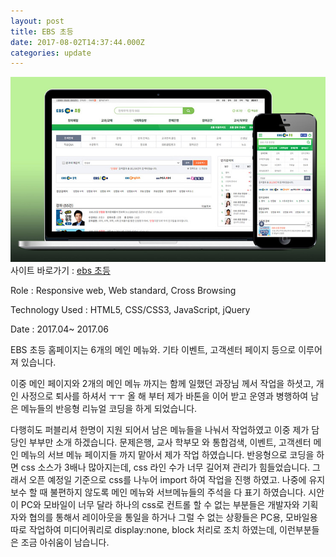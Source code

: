 ```yaml
---
layout: post
title: EBS 초등
date: 2017-08-02T14:37:44.000Z
categories: update
---
```


<img src="/images/fulls/ebs_prim.jpg" class="fit image">사이트 바로가기 :   <a href="http://primary.ebs.co.kr/main/primary" target="blank" class="go_link">ebs 초등</a>

Role : Responsive web, Web standard, Cross Browsing

Technology Used : HTML5, CSS/CSS3, JavaScript, jQuery

Date :  2017.04~ 2017.06

EBS 초등 홈페이지는 6개의 메인 메뉴와. 기타 이벤트, 고객센터 페이지 등으로 이루어져 있습니다.

이중 메인 페이지와 2개의 메인 메뉴 까지는 함께 일했던 과장님 께서 작업을 하셧고, 개인 사정으로 퇴사를 하셔서 ㅜㅜ
올 해 부터 제가 바톤을 이어 받고 운영과 병행하여 남은 메뉴들의 반응형 리뉴얼 코딩을 하게 되었습니다.

다행히도 퍼블리셔 한명이 지원 되어서 남은 메뉴들을 나눠서 작업하였고 이중 제가 담당인 부부만 소개 하겠습니다.
문제은행, 교사 학부모 와 통합검색, 이벤트, 고객센터 메인 메뉴의 서브 메뉴 페이지들 까지 맡아서 제가 작업 하였습니다.
반응형으로 코딩을 하면 css 소스가 3배나 많아지는데, css 라인 수가 너무 길어져 관리가 힘들었습니다.
그래서 오픈 예정일 기준으로 css를 나누어 import 하여 작업을 진행 하였고. 나중에 유지 보수 할 때 불편하지 않도록 메인 메뉴와 서브메뉴들의 주석을 다 표기 하였습니다.
시안이 PC와 모바일이 너무 달라 하나의 css로 컨트롤 할 수 없는 부분들은 개발자와 기획자와 협의를 통해서 레이아웃을 통일을 하거나 그럴 수 없는 상황들은 PC용, 모바일용 따로 작업하여 미디어쿼리로 display:none, block 처리로 조치 하였는데, 이런부분들은 조금 아쉬움이 남습니다.